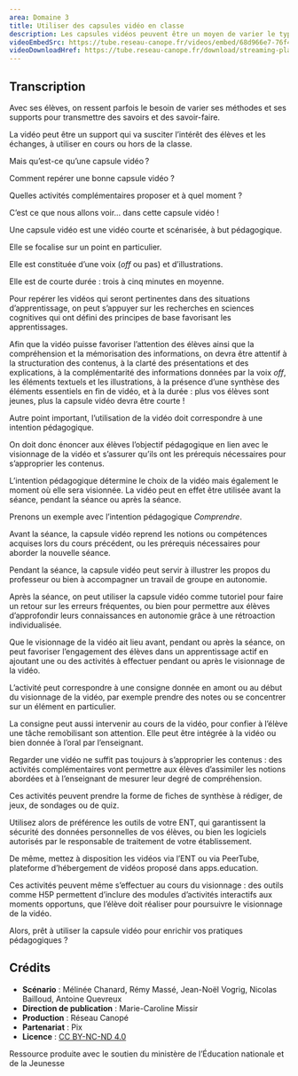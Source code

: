 ```yaml
---
area: Domaine 3
title: Utiliser des capsules vidéo en classe
description: Les capsules vidéos peuvent être un moyen de varier le type de ressources pédagogiques proposées à ses élèves. Comment s’en saisir et les utiliser en classe ?
videoEmbedSrc: https://tube.reseau-canope.fr/videos/embed/68d966e7-76f4-4ff2-8544-ab9a86c1b815
videoDownloadHref: https://tube.reseau-canope.fr/download/streaming-playlists/hls/videos/68d966e7-76f4-4ff2-8544-ab9a86c1b815-1080-fragmented.mp4
---
```


## Transcription

Avec ses élèves, on ressent parfois le besoin de varier ses méthodes et ses supports pour transmettre des savoirs et des savoir-faire.

La vidéo peut être un support qui va susciter l’intérêt des élèves et les échanges, à utiliser en cours ou hors de la classe.

Mais qu’est-ce qu’une capsule vidéo ?

Comment repérer une bonne capsule vidéo ?

Quelles activités complémentaires proposer et à quel moment ?

C’est ce que nous allons voir… dans cette capsule vidéo !

Une capsule vidéo est une vidéo courte et scénarisée, à but pédagogique.

Elle se focalise sur un point en particulier.

Elle est constituée d’une voix (_off_ ou pas) et d’illustrations.

Elle est de courte durée : trois à cinq minutes en moyenne.

Pour repérer les vidéos qui seront pertinentes dans des situations d’apprentissage, on peut s’appuyer sur les recherches en sciences cognitives qui ont défini des principes de base favorisant les apprentissages.

Afin que la vidéo puisse favoriser l’attention des élèves ainsi que la compréhension et la mémorisation des informations, on devra être attentif à la structuration des contenus, à la clarté des présentations et des explications, à la complémentarité des informations données par la voix _off_, les éléments textuels et les illustrations, à la présence d’une synthèse des éléments essentiels en fin de vidéo, et à la durée : plus vos élèves sont jeunes, plus la capsule vidéo devra être courte !

Autre point important, l’utilisation de la vidéo doit correspondre à une intention pédagogique.

On doit donc énoncer aux élèves l’objectif pédagogique en lien avec le visionnage de la vidéo et s’assurer qu’ils ont les prérequis nécessaires pour s’approprier les contenus.

L’intention pédagogique détermine le choix de la vidéo mais également le moment où elle sera visionnée. La vidéo peut en effet être utilisée avant la séance, pendant la séance ou après la séance.

Prenons un exemple avec l’intention pédagogique _Comprendre_.

Avant la séance, la capsule vidéo reprend les notions ou compétences acquises lors du cours précédent, ou les prérequis nécessaires pour aborder la nouvelle séance.

Pendant la séance, la capsule vidéo peut servir à illustrer les propos du professeur ou bien à accompagner un travail de groupe en autonomie.

Après la séance, on peut utiliser la capsule vidéo comme tutoriel pour faire un retour sur les erreurs fréquentes, ou bien pour permettre aux élèves d’approfondir leurs connaissances en autonomie grâce à une rétroaction individualisée.

Que le visionnage de la vidéo ait lieu avant, pendant ou après la séance, on peut favoriser l’engagement des élèves dans un apprentissage actif en ajoutant une ou des activités à effectuer pendant ou après le visionnage de la vidéo.

L’activité peut correspondre à une consigne donnée en amont ou au début du visionnage de la vidéo, par exemple prendre des notes ou se concentrer sur un élément en particulier.

La consigne peut aussi intervenir au cours de la vidéo, pour confier à l’élève une tâche remobilisant son attention. Elle peut être intégrée à la vidéo ou bien donnée à l’oral par l’enseignant.

Regarder une vidéo ne suffit pas toujours à s’approprier les contenus : des activités complémentaires vont permettre aux élèves d’assimiler les notions abordées et à l’enseignant de mesurer leur degré de compréhension.

Ces activités peuvent prendre la forme de fiches de synthèse à rédiger, de jeux, de sondages ou de quiz.

Utilisez alors de préférence les outils de votre ENT, qui garantissent la sécurité des données personnelles de vos élèves, ou bien les logiciels autorisés par le responsable de traitement de votre établissement.

De même, mettez à disposition les vidéos via l’ENT ou via PeerTube, plateforme d’hébergement de vidéos proposé dans apps.education.

Ces activités peuvent même s’effectuer au cours du visionnage : des outils comme H5P permettent d’inclure des modules d’activités interactifs aux moments opportuns, que l’élève doit réaliser pour poursuivre le visionnage de la vidéo.

Alors, prêt à utiliser la capsule vidéo pour enrichir vos pratiques pédagogiques ?

## Crédits

- **Scénario** : Mélinée Chanard, Rémy Massé, Jean-Noël Vogrig, Nicolas Bailloud, Antoine Quevreux
- **Direction de publication** : Marie-Caroline Missir
- **Production** : Réseau Canopé
- **Partenariat** : Pix
- **Licence** : [CC BY-NC-ND 4.0](https://creativecommons.org/licenses/by-nc-nd/4.0/deed.fr)

Ressource produite avec le soutien du ministère de l’Éducation nationale et de la Jeunesse
